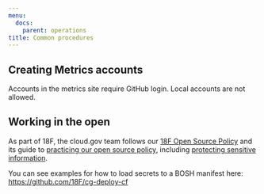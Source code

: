 ```yaml
---
menu:
  docs:
    parent: operations
title: Common procedures
---
```


## Creating Metrics accounts

Accounts in the metrics site require GitHub login. Local accounts are not allowed.

## Working in the open

As part of 18F, the cloud.gov team follows our [18F Open Source Policy](https://github.com/18F/open-source-policy/blob/master/policy.md) and its guide to [practicing our open source policy](https://github.com/18F/open-source-policy/blob/master/practice.md), including [protecting sensitive information](https://github.com/18F/open-source-policy/blob/master/practice.md#protecting-sensitive-information).

You can see examples for how to load secrets to a BOSH manifest here: https://github.com/18F/cg-deploy-cf
